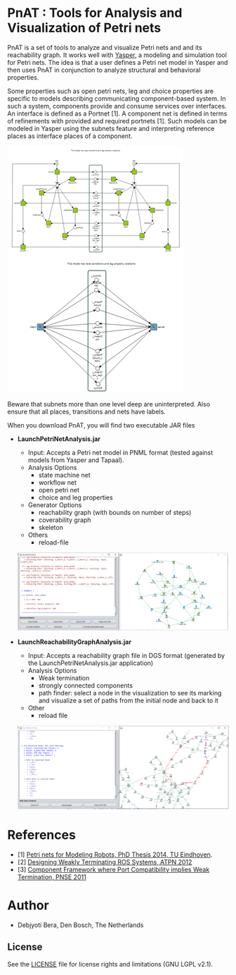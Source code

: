 # PnAT : Tools for Analysis and Visualization of Petri nets

PnAT is a set of tools to analyze and visualize Petri nets and and its reachability graph. It works well with [Yasper](www.yasper.org), a modeling and simulation tool for Petri nets. The idea is that a user defines a Petri net model in Yasper and then uses PnAT in conjunction to analyze structural and behavioral properties. 

Some properties such as open petri nets, leg and choice properties are specific to models describing communicating component-based system. In such a system, components provide and consume services over interfaces. An interface is defined as a Portnet [1]. A component net is defined in terms of refinements with provided and required portnets [1]. Such models can be modeled in Yasper using the subnets feature and interpreting reference places as interface places of a component. 

![GitHub Logo](/Images/yasper.png)

Beware that subnets more than one level deep are uninterpreted. Also ensure that all places, transitions and nets have labels. 

When you download PnAT, you will find two executable JAR files

  * **LaunchPetriNetAnalysis.jar**
    * Input: Accepts a Petri net model in PNML format (tested against models from Yasper and Tapaal).
    * Analysis Options
      * state machine net
      * workflow net
      * open petri net
      * choice and leg properties
    * Generator Options
      * reachability graph (with bounds on number of steps)
      * coverability graph
      * skeleton 
    * Others
      * reload-file
    
    ![GitHub Logo](/Images/PnATStructural.png)
      
  * **LaunchReachabilityGraphAnalysis.jar**
    * Input: Accepts a reachability graph file in DGS format (generated by the LaunchPetriNetAnalysis.jar application)
    * Analysis Options
      * Weak termination
      * strongly connected components
      * path finder: select a node in the visualization to see its marking and visualize a set of paths from the initial node and back to it
    * Other
      * reload file

    ![GitHub Logo](/Images/PnATBehavioral.png)
    
# References
 * [1] [Petri nets for Modeling Robots, PhD Thesis 2014, TU Eindhoven](https://research.tue.nl/en/publications/petri-nets-for-modeling-robots).
 * [2] [Designing Weakly Terminating ROS Systems, ATPN 2012](https://link.springer.com/chapter/10.1007/978-3-642-31131-4_18)
 * [3] [Component Framework where Port Compatibility implies Weak Termination, PNSE 2011](http://ceur-ws.org/Vol-723/paper11.pdf)

# Author
 * Debjyoti Bera, Den Bosch, The Netherlands

## License

See the [LICENSE](LICENSE) file for license rights and limitations (GNU LGPL v2.1).
